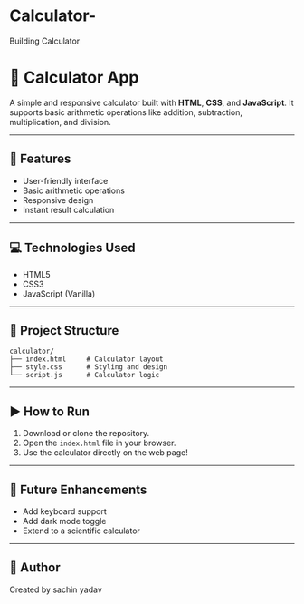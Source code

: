 # Calculator-
Building Calculator 
# 🧮 Calculator App

A simple and responsive calculator built with **HTML**, **CSS**, and **JavaScript**. It supports basic arithmetic operations like addition, subtraction, multiplication, and division.

---

## 🚀 Features

- User-friendly interface
- Basic arithmetic operations
- Responsive design
- Instant result calculation

---

## 💻 Technologies Used

- HTML5
- CSS3
- JavaScript (Vanilla)

---

## 📂 Project Structure

```
calculator/
├── index.html     # Calculator layout
├── style.css      # Styling and design
└── script.js      # Calculator logic
```

---

## ▶️ How to Run

1. Download or clone the repository.
2. Open the `index.html` file in your browser.
3. Use the calculator directly on the web page!

---

## 📌 Future Enhancements

- Add keyboard support
- Add dark mode toggle
- Extend to a scientific calculator

---

## 🙌 Author

Created by sachin yadav 
